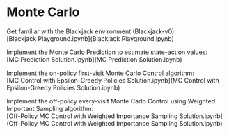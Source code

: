 # Monte Carlo

Get familiar with the Blackjack environment (Blackjack-v0): <br>
[Blackjack Playground.ipynb](Blackjack Playground.ipynb)

Implement the Monte Carlo Prediction to estimate state-action values: <br>
[MC Prediction Solution.ipynb](MC Prediction Solution.ipynb)

Implement the on-policy first-visit Monte Carlo Control algorithm: <br>
[MC Control with Epsilon-Greedy Policies Solution.ipynb](MC Control with Epsilon-Greedy Policies Solution.ipynb)

Implement the off-policy every-visit Monte Carlo Control using Weighted Important Sampling algorithm: <br>
[Off-Policy MC Control with Weighted Importance Sampling Solution.ipynb](Off-Policy MC Control with Weighted Importance Sampling Solution.ipynb)
